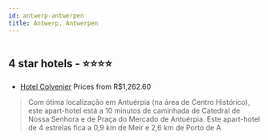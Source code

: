 ```yaml
---
id: antwerp-antwerpen
title: Antwerp, Antwerpen
---
```


<center><img src="https://i.travelapi.com/hotels/21000000/20200000/20194000/20193934/640fe264_z.jpg" alt="" /></center>


##  4 star hotels - ⭐️⭐️⭐️⭐️

-    [Hotel Colvenier](https://www.hurb.com/br/aud/https://www.hurb.com/br/hotels/antwerp/hotel-colvenier-HT-1DMI?cmp=18055) Prices from R$1,262.60
   > Com ótima localização em Antuérpia (na área de Centro Histórico), este apart-hotel está a 10 minutos de caminhada de Catedral de Nossa Senhora e de Praça do Mercado de Antuérpia.  Este apart-hotel de 4 estrelas fica a 0,9 km de Meir e 2,6 km de Porto de A
